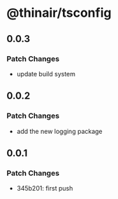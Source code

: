 # @thinair/tsconfig

## 0.0.3

### Patch Changes

- update build system

## 0.0.2

### Patch Changes

- add the new logging package

## 0.0.1

### Patch Changes

- 345b201: first push
